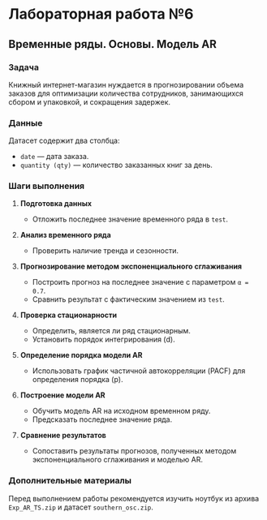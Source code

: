 # Лабораторная работа №6  

## Временные ряды. Основы. Модель AR  

### Задача  

Книжный интернет-магазин нуждается в прогнозировании объема заказов для оптимизации количества сотрудников, занимающихся сбором и упаковкой, и сокращения задержек.  

### Данные  

Датасет содержит два столбца:  

- `date` — дата заказа.  
- `quantity (qty)` — количество заказанных книг за день.  

### Шаги выполнения  

1. **Подготовка данных**  
   - Отложить последнее значение временного ряда в `test`.  

2. **Анализ временного ряда**  
   - Проверить наличие тренда и сезонности.  

3. **Прогнозирование методом экспоненциального сглаживания**  
   - Построить прогноз на последнее значение с параметром `α = 0.7`.  
   - Сравнить результат с фактическим значением из `test`.  

4. **Проверка стационарности**  
   - Определить, является ли ряд стационарным.  
   - Установить порядок интегрирования (d).  

5. **Определение порядка модели AR**  
   - Использовать график частичной автокорреляции (PACF) для определения порядка (p).  

6. **Построение модели AR**  
   - Обучить модель AR на исходном временном ряду.  
   - Предсказать последнее значение ряда.  

7. **Сравнение результатов**  
   - Сопоставить результаты прогнозов, полученных методом экспоненциального сглаживания и моделью AR.  

### Дополнительные материалы  

Перед выполнением работы рекомендуется изучить ноутбук из архива `Exp_AR_TS.zip` и датасет `southern_osc.zip`.  
